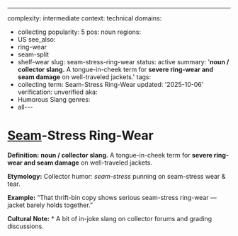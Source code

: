 ---
complexity: intermediate
context: technical
domains:
- collecting
popularity: 5
pos: noun
regions:
- US
see_also:
- ring-wear
- seam-split
- shelf-wear
slug: seam-stress-ring-wear
status: active
summary: '**noun / collector slang.** A tongue-in-cheek term for **severe ring-wear
  and seam damage** on well-traveled jackets.'
tags:
- collecting
term: Seam-Stress Ring-Wear
updated: '2025-10-06'
verification: unverified
aka:
- Humorous Slang
genres:
- all---

# [Seam](../s/seam-split.md)-Stress Ring-Wear

**Definition:** **noun / collector slang.** A tongue-in-cheek term for **severe ring-wear and seam damage** on well-traveled jackets.

**Etymology:** Collector humor: *seam-stress* punning on seam-stress wear & tear.

**Example:** “That thrift-bin copy shows serious seam-stress ring-wear — jacket barely holds together.”

**Cultural Note:** * A bit of in-joke slang on collector forums and grading discussions.

